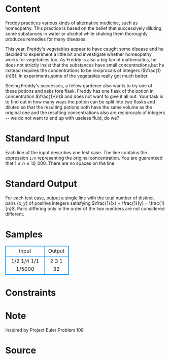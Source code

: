 
# Content

Freddy practices various kinds of alternative medicine, such as homeopathy. This practice is based on the belief that successively diluting some substances in water or alcohol while shaking them thoroughly produces remedies for many diseases.

This year, Freddy's vegetables appear to have caught some disease and he decided to experiment a little bit and investigate whether homeopathy works for vegetables too. As Freddy is also a big fan of mathematics, he does not strictly insist that the substances have small concentrations,but he instead requires the concentrations to be reciprocals of integers ($\frac{1}{n}$). In experiments,some of the vegetables really got much better.

Seeing Freddy's successes, a fellow gardener also wants to try one of these potions and asks fora flask. Freddy has one flask of the potion in concentration $\frac{1}{n}$ and does not want to give it all out. Your task is to find out in how many ways the potion can be split into two flasks and diluted so that the resulting potions both have the same volume as the original one and the resulting concentrations also are reciprocals of integers -- we do not want to end up with useless fluid, do we?

# Standard Input

Each line of the input describes one test case. The line contains the expression `1/n` representing the original concentration. You are guaranteed that $1\leq n\leq 10,000$. There are no spaces on the line.

# Standard Output

For each test case, output a single line with the total number of distinct pairs $\{x, y\}$ of positive integers satisfying $\frac{1}{x} + \frac{1}{y} = \frac{1}{n}$. Pairs differing only in the order of the two numbers are not considered different.

# Samples

<style>
        table,table tr th, table tr td { border:1px solid #0094ff; }
        table { width: 200px; min-height: 25px; line-height: 25px; text-align: center; border-collapse: collapse;}   
    </style>
<table>
	<tr>
		<td>Input</td>
		<td>Output</td>
	</tr>
<tr><td>1/2
1/4
1/1
1/5000</td><td>2
3
1
32</td></tr></table>


# Constraints



# Note

Inspired by Project Euler Problem 108

# Source


